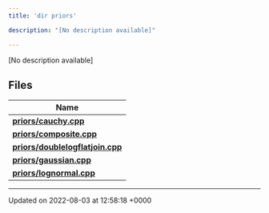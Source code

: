 ```yaml
---
title: 'dir priors'

description: "[No description available]"

---
```







[No description available]

## Files

| Name           |
| -------------- |
| **[priors/cauchy.cpp](/documentation/code/colliderbit/files/cauchy_8cpp/#file-cauchy.cpp)**  |
| **[priors/composite.cpp](/documentation/code/colliderbit/files/composite_8cpp/#file-composite.cpp)**  |
| **[priors/doublelogflatjoin.cpp](/documentation/code/colliderbit/files/doublelogflatjoin_8cpp/#file-doublelogflatjoin.cpp)**  |
| **[priors/gaussian.cpp](/documentation/code/colliderbit/files/gaussian_8cpp/#file-gaussian.cpp)**  |
| **[priors/lognormal.cpp](/documentation/code/colliderbit/files/lognormal_8cpp/#file-lognormal.cpp)**  |






-------------------------------

Updated on 2022-08-03 at 12:58:18 +0000
